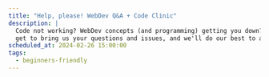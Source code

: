 ```yaml
---
title: "Help, please! WebDev Q&A + Code Clinic"
description: |
  Code not working? WebDev concepts (and programming) getting you down? On this stream, you
  get to bring us your questions and issues, and we'll do our best to answer and solve them!
scheduled_at: 2024-02-26 15:00:00
tags:
  - beginners-friendly
---
```


